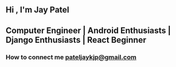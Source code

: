 ## Hi , I'm Jay Patel
## Computer Engineer | Android Enthusiasts | Django Enthusiasts | React Beginner
### How to connect me pateljaykjp@gmail.com

